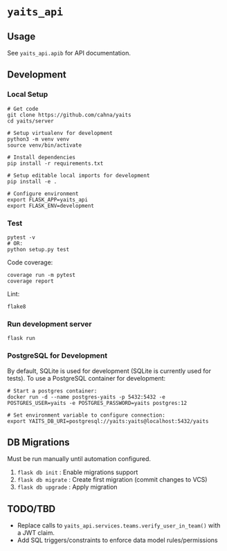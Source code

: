 # `yaits_api`

## Usage

See `yaits_api.apib` for API documentation.

## Development

### Local Setup

```
# Get code
git clone https://github.com/cahna/yaits
cd yaits/server

# Setup virtualenv for development
python3 -m venv venv
source venv/bin/activate

# Install dependencies
pip install -r requirements.txt

# Setup editable local imports for development
pip install -e .

# Configure environment
export FLASK_APP=yaits_api
export FLASK_ENV=development
```

### Test

```
pytest -v
# OR:
python setup.py test
```

Code coverage:

```
coverage run -m pytest
coverage report
```

Lint:

```
flake8
```

### Run development server

```
flask run
```

### PostgreSQL for Development

By default, SQLite is used for development (SQLite is currently used for tests).
To use a PostgreSQL container for development:

```
# Start a postgres container:
docker run -d --name postgres-yaits -p 5432:5432 -e POSTGRES_USER=yaits -e POSTGRES_PASSWORD=yaits postgres:12

# Set environment variable to configure connection:
export YAITS_DB_URI=postgresql://yaits:yaits@localhost:5432/yaits
```

## DB Migrations

Must be run manually until automation configured.

1. `flask db init` : Enable migrations support
2. `flask db migrate` : Create first migration (commit changes to VCS)
3. `flask db upgrade` : Apply migration

## TODO/TBD

- Replace calls to `yaits_api.services.teams.verify_user_in_team()` with a JWT claim.
- Add SQL triggers/constraints to enforce data model rules/permissions

